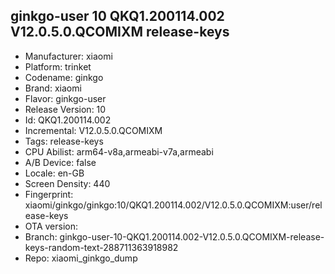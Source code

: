 ## ginkgo-user 10 QKQ1.200114.002 V12.0.5.0.QCOMIXM release-keys
- Manufacturer: xiaomi
- Platform: trinket
- Codename: ginkgo
- Brand: xiaomi
- Flavor: ginkgo-user
- Release Version: 10
- Id: QKQ1.200114.002
- Incremental: V12.0.5.0.QCOMIXM
- Tags: release-keys
- CPU Abilist: arm64-v8a,armeabi-v7a,armeabi
- A/B Device: false
- Locale: en-GB
- Screen Density: 440
- Fingerprint: xiaomi/ginkgo/ginkgo:10/QKQ1.200114.002/V12.0.5.0.QCOMIXM:user/release-keys
- OTA version: 
- Branch: ginkgo-user-10-QKQ1.200114.002-V12.0.5.0.QCOMIXM-release-keys-random-text-288711363918982
- Repo: xiaomi_ginkgo_dump
